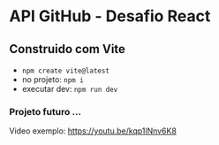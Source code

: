 # API GitHub - Desafio React

## Construido com Vite
- `npm create vite@latest`
- no projeto: `npm i`
- executar dev: `npm run dev`

### Projeto futuro ...
Video exemplo: https://youtu.be/kqp1lNnv6K8

